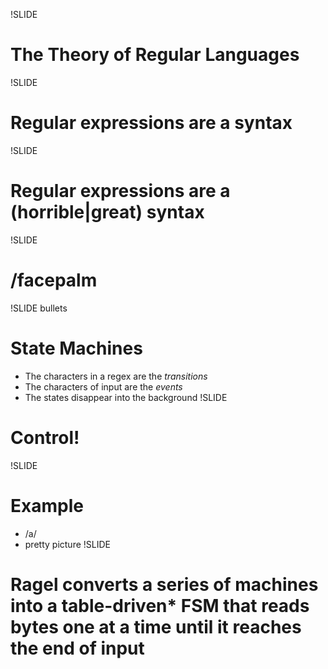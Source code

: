 !SLIDE 
# The Theory of Regular Languages

!SLIDE 
# Regular expressions are a syntax
!SLIDE 
# Regular expressions are a (horrible|great) syntax
!SLIDE
# /facepalm
!SLIDE bullets
# State Machines
* The characters in a regex are the _transitions_
* The characters of input are the _events_
* The states disappear into the background
!SLIDE 
# Control!
!SLIDE
# Example
* /a/
* pretty picture
!SLIDE
# Ragel converts a series of machines into a table-driven* FSM that reads bytes one at a time until it reaches the end of input
